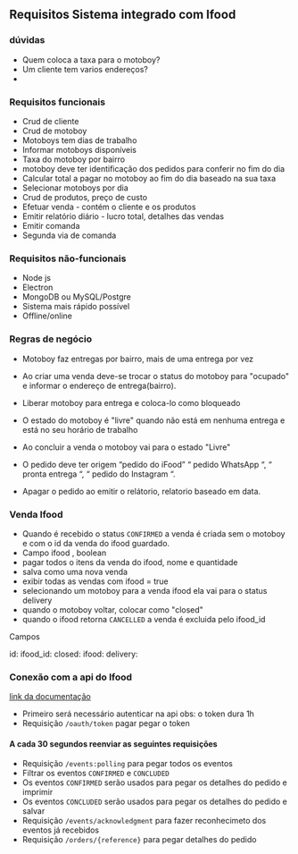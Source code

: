 ## Requisitos Sistema integrado com Ifood

### dúvidas

* Quem coloca a taxa para o motoboy?
* Um cliente tem varios endereços?
*  


### Requisitos funcionais

* Crud de cliente
* Crud de motoboy
* Motoboys tem dias de trabalho
* Informar motoboys disponíveis
* Taxa do motoboy por bairro
* motoboy deve ter identificação dos pedidos para conferir no fim do dia
* Calcular total a pagar no motoboy ao fim do dia baseado na sua taxa
* Selecionar motoboys por dia
* Crud de produtos,  preço de custo
* Efetuar venda - contém o cliente e os produtos
* Emitir relatório diário - lucro total, detalhes das vendas
* Emitir comanda 
* Segunda via de comanda

### Requisitos não-funcionais

* Node js
* Electron
* MongoDB ou MySQL/Postgre
* Sistema mais rápido possível
* Offline/online

### Regras de negócio

* Motoboy faz entregas por bairro, mais de uma entrega por vez

* Ao criar uma venda deve-se trocar o status do motoboy para "ocupado" e informar o endereço de entrega(bairro).

* Liberar motoboy para entrega e coloca-lo como bloqueado

* O estado do motoboy é "livre" quando não está em nenhuma entrega e está no seu horário de trabalho

* Ao concluir a venda o motoboy vai para o estado "Livre"

* O pedido deve ter origem “pedido do iFood” “ pedido WhatsApp “, “ pronta entrega “, “ pedido do Instagram “.

* Apagar o pedido ao emitir o relátorio, relatorio baseado em data.

### Venda Ifood

* Quando é recebido o status `CONFIRMED` a venda é criada sem o motoboy e com o id da venda do ifood guardado.
* Campo ifood , boolean
* pagar todos o itens da venda do ifood, nome e quantidade
* salva como uma nova venda
* exibir todas as vendas com ifood = true
* selecionando um motoboy para a venda ifood ela vai para o status delivery
* quando o motoboy voltar, colocar como "closed"
* quando o ifood retorna `CANCELLED` a venda é excluida pelo ifood_id

Campos

id:
ifood_id:
closed:
ifood:
delivery:


### Conexão com a api do Ifood

[link da documentação](https://developer.ifood.com.br/reference)

*   Primeiro será necessário autenticar na api
obs: o token dura 1h
*   Requisição `/oauth/token` pagar pegar o token

#### A cada 30 segundos reenviar as seguintes requisições

*  Requisição `/events:polling` para pegar todos os eventos
*  Filtrar os eventos `CONFIRMED` e `CONCLUDED`
*  Os eventos `CONFIRMED` serão usados para pegar os detalhes do pedido e imprimir
*  Os eventos `CONCLUDED` serão usados para pegar os detalhes do pedido e salvar
*  Requisição `/events/acknowledgment` para fazer reconhecimeto dos eventos já recebidos
* Requisição `/orders/{reference}` para pegar detalhes do pedido



